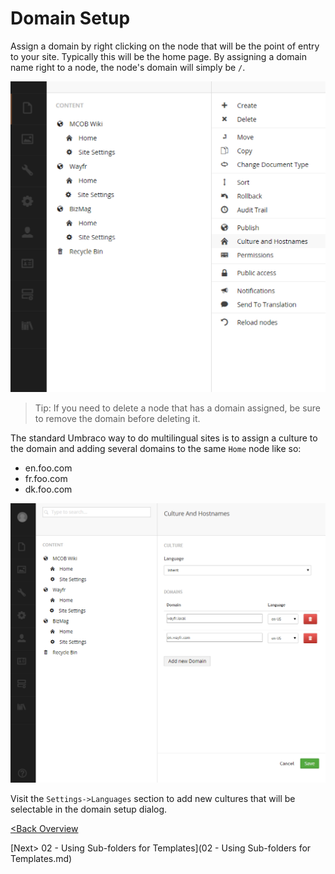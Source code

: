 # Domain Setup
Assign a domain by right clicking on the node that will be the point of entry to your site.  Typically this will be the home page.  By assigning a domain name right to a node, the node's domain will simply be `/`.

![menu](assets/domain-menu.png)

>Tip: If you need to delete a node that has a domain assigned, be sure to remove the domain before deleting it.

The standard Umbraco way to do multilingual sites is to assign a culture to the domain and adding several domains to the same `Home` node like so:

* en.foo.com
* fr.foo.com
* dk.foo.com

![menu](assets/domain-setup.png)

Visit the `Settings->Languages` section to add new cultures that will be selectable in the domain setup dialog.

[<Back Overview](README.md)

[Next> 02 - Using Sub-folders for Templates](02 - Using Sub-folders for Templates.md)